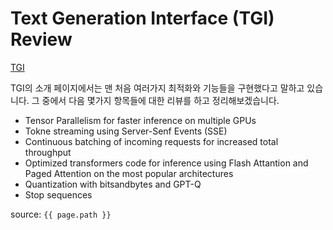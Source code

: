 # Text Generation Interface (TGI) Review

[TGI](https://huggingface.co/docs/text-generation-inference/index)

TGI의 소개 페이지에서는 맨 처음 여러가지 최적화와 기능들을 구현했다고 말하고 있습니다. 
그 중에서 다음 몇가지 항목들에 대한 리뷰를 하고 정리해보겠습니다.

- Tensor Parallelism for faster inference on multiple GPUs
- Tokne streaming using Server-Senf Events (SSE)
- Continuous batching of incoming requests for increased total throughput
- Optimized transformers code for inference using Flash Attantion and Paged Attention on the most popular architectures
- Quantization with bitsandbytes and GPT-Q
- Stop sequences

source: `{{ page.path }}`
